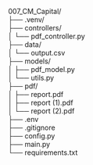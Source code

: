 007_CM_Capital/</br>
├── .venv/</br>
├── controllers/</br>
│   └── pdf_controller.py</br>
├── data/</br>
│   └── output.csv</br>
├── models/</br>
│   ├── pdf_model.py</br>
│   └── utils.py</br>
├── pdf/</br>
│   ├── report.pdf</br>
│   ├── report (1).pdf</br>
│   └── report (2).pdf</br>
├── .env</br>
├── .gitignore</br>
├── config.py</br>
├── main.py</br>
└── requirements.txt</br>
